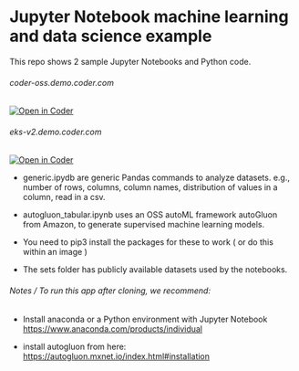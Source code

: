 # Jupyter Notebook machine learning and data science example

This repo shows 2 sample Jupyter Notebooks and Python code.  

###### coder-oss.demo.coder.com
[![Open in Coder](https://coder-oss.demo.coder.com/open-in-coder.svg)](https://coder-oss.demo.coder.com/templates/pod-with-jupyter/workspace?mode=auto&param.Jupyter+IDE+type=lab&param.Dotfiles+URL+%28optional%29=)

###### eks-v2.demo.coder.com
[![Open in Coder](https://eks-v2.demo.coder.com/open-in-coder.svg)](https://eks-v2.demo.coder.com/templates/pod-with-jupyter/workspace?mode=auto&param.Jupyter+IDE+type=lab&param.Dotfiles+URL+%28optional%29=)

* generic.ipydb are generic Pandas commands to analyze datasets. e.g., number of rows, columns, column names, distribution of values in a column, read in a csv.

* autogluon_tabular.ipynb uses an OSS autoML framework autoGluon from Amazon, to generate supervised machine learning models.  

* You need to pip3 install the packages for these to work ( or do this within an image )

* The sets folder has publicly available datasets used by the notebooks.


###### Notes / To run this app after cloning, we recommend:

* Install anaconda or a Python environment with Jupyter Notebook  https://www.anaconda.com/products/individual

* install autogluon from here: https://autogluon.mxnet.io/index.html#installation
